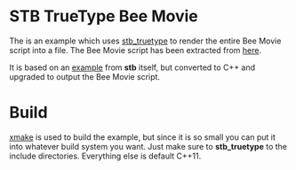 # STB TrueType Bee Movie

The is an example which uses [stb_truetype](https://github.com/nothings/stb) to render the entire Bee Movie script into a file. The Bee Movie script has been extracted from [here](http://www.script-o-rama.com/movie_scripts/a1/bee-movie-script-transcript-seinfeld.html).

It is based on an [example](https://github.com/nothings/stb/blob/c9064e317699d2e495f36ba4f9ac037e88ee371a/stb_truetype.h#L367) from **stb** itself, but converted to C++ and upgraded to output the Bee Movie script.

# Build

[xmake](https://xmake.io) is used to build the example, but since it is so small you can put it into whatever build system you want. Just make sure to **stb_truetype** to the include directories. Everything else is default C++11.